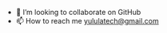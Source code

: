 - 💞️ I’m looking to collaborate on GitHub
- 📫 How to reach me yululatech@gmail.com

<!---
luke0628/luke0628 is a ✨ special ✨ repository because its `README.md` (this file) appears on your GitHub profile.
You can click the Preview link to take a look at your changes.
--->
